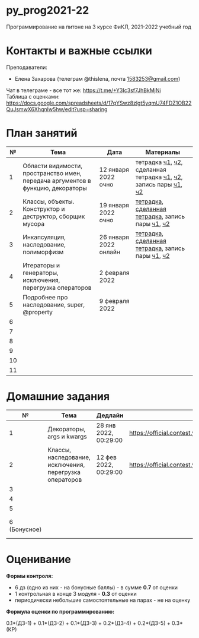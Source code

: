 # py_prog2021-22
Программирование на питоне на 3 курсе ФиКЛ, 2021-2022 учебный год 
# Контакты и важные ссылки
Преподаватели:
+ Елена Захарова (телеграм @thislena, почта 1583253@gmail.com)  


Чат в телеграме - все тот же: https://t.me/+Y3Ic3sf7JhBkMjNi   
Таблица с оценками: https://docs.google.com/spreadsheets/d/17qYSwz8zlgt5yqmU74FDZ1OB22QuJsmwX6XhqnIw5hw/edit?usp=sharing     

# План занятий
| № | Тема                                                                            | Дата | Материалы |
|---|---------------------------------------------------------------------------------|------|-----------|
| 1 | Области видимости, пространство имен, передача аргументов в функцию, декораторы | 12 января 2022 очно |тетрадка [ч1](https://github.com/eszakharova/py_prog2021-22/blob/main/lectures/01_1.ipynb), [ч2](https://github.com/eszakharova/py_prog2021-22/blob/main/lectures/01_2.ipynb), сделанная тетрадка [ч1](https://github.com/eszakharova/py_prog2021-22/blob/main/lectures/01_1_done.ipynb), [ч2](https://github.com/eszakharova/py_prog2021-22/blob/main/lectures/01_2_done.ipynb), запись пары [ч1](https://drive.google.com/file/d/1s_H5y8e4XIKQ3UXAB8ZOyZILeqerRAwT/view?usp=sharing), [ч2](https://drive.google.com/file/d/1c-KGK5rf-_jgtWB4WhJ7oVsLlw2XGiwX/view?usp=sharing)      |
| 2 | Классы, объекты. Конструктор и деструктор, сборщик мусора                       | 19 января 2022 очно     | [тетрадка](https://github.com/eszakharova/py_prog2021-22/blob/main/lectures/02.ipynb), [сделанная тетрадка](https://github.com/eszakharova/py_prog2021-22/blob/main/lectures/02_done.ipynb), запись пары [ч1](https://drive.google.com/file/d/1K2boWCL4i_pq2XpeP3qdXyheLa1-_Ap-/view?usp=sharing), [ч2](https://drive.google.com/file/d/1c-KGK5rf-_jgtWB4WhJ7oVsLlw2XGiwX/view?usp=sharing)         |
| 3 | Инкапсуляция, наследование, полиморфизм                             | 26 января 2022 онлайн   |  [тетрадка](https://github.com/eszakharova/py_prog2021-22/blob/main/lectures/03.ipynb), [сделанная тетрадка](https://github.com/eszakharova/py_prog2021-22/blob/main/lectures/03_done.ipynb), запись пары [ч1](https://drive.google.com/file/d/1sHBDIz8LaRGbVNbN6LJKFA16J6RVoF_e/view?usp=sharing), [ч2](https://drive.google.com/file/d/1fTKvgp4z-DoYfy0QEeGaEJ5Na0qb2h46/view?usp=sharing)          |
| 4 | Итераторы и генераторы, исключения, перегрузка операторов                                              | 2 февраля 2022     |           |
| 5 | Подробнее про наследование, super, @property                                               | 9 февраля 2022     |           |
| 6 |                                                                                 |      |           |
| 7 |                                                                                 |      |           |
| 8 |                                                                                 |      |           |
| 9 |                                                                                 |      |           |
| 10 |                                                                                |      |           |
| 11 |                                                                                |      |           |

# Домашние задания
| №            | Тема                      | Дедлайн | Ссылка | Вес               | Оценки |
|--------------|---------------------------|---------|--------|-------------------|--------|
| 1            | Декораторы, args и kwargs |   28 янв 2022, 00:29:00 |  https://official.contest.yandex.ru/contest/34608/enter  | 0.1               |        |
| 2            | Классы, наследование, исключения, перегрузка операторов |  12 фев 2022, 00:29:00 | https://official.contest.yandex.ru/contest/34803/enter/       | 0.2 |        |
| 3            |                           |         |        | 0.1               |        |
| 4            |                           |         |        | 0.1               |        |
| 5            |                           |         |        | 0.2               |        |
| 6 (Бонусное) |                           |         |        | 5 бонусных баллов |        |

# Оценивание 
**Формы контроля:**
+ 6 дз (одно из них - на бонусные баллы) - в сумме **0.7** от оценки
+ 1 контрольная в конце 3 модуля - **0.3** от оценки
+ периодически небольшие самостоятельные на парах - не на оценку

**Формула оценки по программированию:**

0.1*(ДЗ-1) + 0.1*(ДЗ-2) + 0.1*(ДЗ-3) + 0.2*(ДЗ-4) + 0.2*(ДЗ-5) + 0.3*(КР)



